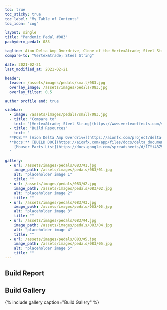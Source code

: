 ```yaml
---
toc: true
toc_sticky: true
toc_label: "My Table of Contents"
toc_icon: "cog"

layout: single
title: "Pandemic Pedal #083"
pachyderm_pedal: 083

tagline: Aion Delta Amp Overdrive, Clone of the Vertex&trade; Steel String
compare-to: "Vertex&trade; Steel String"

date: 2021-02-21
last_modified_at: 2021-02-21

header:
  teaser: /assets/images/pedals/small/083.jpg
  overlay_image: /assets/images/pedals/083.jpg
  overlay_filter: 0.5

author_profile_end: true

sidebar:
  - image: /assets/images/pedals/small/083.jpg
  - title: "Compare to"
    text: "[Vertex&trade; Steel String](https://www.vertexeffects.com/steel-string-ii)"
  - title: "Build Resources"
    text: "
  **PCB:** [Aion Delta Amp Overdrive](https://aionfx.com/project/delta-amp-overdrive/)<br>
  **Docs:** [BUILD DOC](https://aionfx.com/app/files/docs/delta_documentation.pdf),
    [Mouser Parts List](https://docs.google.com/spreadsheets/d/1TYi43Z5HuLOCzJBqoTUjHAno08vMrIYi-ZpMKLKeXHU/edit?usp=sharingm/spreadsheets/d/17Qt8zpGb3wJyxKrwSYHHqQgJlI_4Ysm4ScJ0fKKC-jk/edit?usp=sharing)
  "

gallery:
  - url: /assets/images/pedals/083/01.jpg
    image_path: /assets/images/pedals/083/01.jpg
    alt: "placeholder image 1"
    title: ""
  - url: /assets/images/pedals/083/02.jpg
    image_path: /assets/images/pedals/083/02.jpg
    alt: "placeholder image 2"
    title: ""
  - url: /assets/images/pedals/083/03.jpg
    image_path: /assets/images/pedals/083/03.jpg
    alt: "placeholder image 3"
    title: ""
  - url: /assets/images/pedals/083/04.jpg
    image_path: /assets/images/pedals/083/04.jpg
    alt: "placeholder image 4"
    title: ""
  - url: /assets/images/pedals/083/05.jpg
    image_path: /assets/images/pedals/083/05.jpg
    alt: "placeholder image 5"
    title: ""
---
```


## Build Report

## Build Gallery

{% include gallery caption="Build Gallery" %}